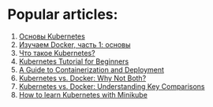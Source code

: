 
# Popular articles:
1) [Основы Kubernetes](https://habr.com/ru/post/258443/)
2) [Изучаем Docker, часть 1: основы](https://habr.com/ru/company/ruvds/blog/438796/)
3) [Что такое Kubernetes?](https://cloud.croc.ru/blog/about-technologies/chto-takoe-kubernetes/)
4) [Kubernetes Tutorial for Beginners](https://www.okteto.com/blog/kubernetes-basics/)
5) [A Guide to Containerization and Deployment](https://www.toptal.com/kubernetes/what-is-kubernetes)
6) [Kubernetes vs. Docker: Why Not Both?](https://www.ibm.com/cloud/blog/kubernetes-vs-docker)
7) [Kubernetes vs. Docker: Understanding Key Comparisons](https://www.spiceworks.com/tech/big-data/articles/kubernetes-vs-docker/)
8) [How to learn Kubernetes with Minikube](https://www.hpe.com/us/en/insights/articles/how-to-learn-kubernetes-with-minikube-1812.html)